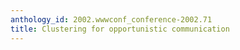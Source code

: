 ```yaml
---
anthology_id: 2002.wwwconf_conference-2002.71
title: Clustering for opportunistic communication
---
```

